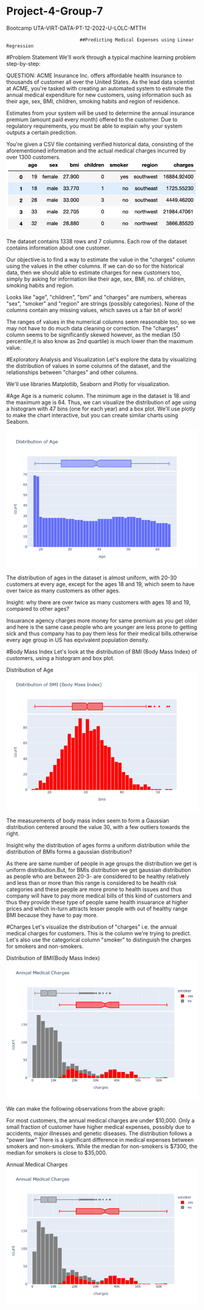 # Project-4-Group-7
Bootcamp UTA-VIRT-DATA-PT-12-2022-U-LOLC-MTTH

                               ##Predicting Medical Expenses using Linear Regression
#Problem Statement
We'll work through a typical machine learning problem step-by-step:

QUESTION: ACME Insurance Inc. offers affordable health insurance to thousands of customer all over the United States. As the lead data scientist at ACME, you're tasked with creating an automated system to estimate the annual medical expenditure for new customers, using information such as their age, sex, BMI, children, smoking habits and region of residence.

Estimates from your system will be used to determine the annual insurance premium (amount paid every month) offered to the customer. Due to regulatory requirements, you must be able to explain why your system outputs a certain prediction.

You're given a CSV file containing verified historical data, consisting of the aforementioned information and the actual medical charges incurred by over 1300 customers.
![Alt text](image.png)

The dataset contains 1338 rows and 7 columns. Each row of the dataset contains information about one customer.

Our objective is to find a way to estimate the value in the "charges" column using the values in the other columns. If we can do so for the historical data, then we should able to estimate charges for new customers too, simply by asking for information like their age, sex, BMI, no. of children, smoking habits and region.

Looks like "age", "children", "bmi" and "charges" are numbers, whereas "sex", "smoker" and "region" are strings (possibly categories). None of the columns contain any missing values, which saves us a fair bit of work!

The ranges of values in the numerical columns seem reasonable too, so we may not have to do much data cleaning or correction. The "charges" column seems to be significantly skewed however, as the median (50 percentile,it is also know as 2nd quartile) is much lower than the maximum value.


  #Exploratory Analysis and Visualization
Let's explore the data by visualizing the distribution of values in some columns of the dataset, and the relationships between "charges" and other columns.

We'll use libraries Matplotlib, Seaborn and Plotly for visualization.


  #Age
Age is a numeric column. The minimum age in the dataset is 18 and the maximum age is 64. Thus, we can visualize the distribution of age using a histogram with 47 bins (one for each year) and a box plot. We'll use plotly to make the chart interactive, but you can create similar charts using Seaborn.

![Alt text](newplot.png)

The distribution of ages in the dataset is almost uniform, with 20-30 customers at every age, except for the ages 18 and 19, which seem to have over twice as many customers as other ages.

Insight: why there are over twice as many customers with ages 18 and 19, compared to other ages?

Insuarance agency charges more money for same premium as you get older and here is the same case.people who are younger are less prone to getting sick and thus company has to pay them less for their medical bills.otherwise every age group in US has eqvivalent population density.

  #Body Mass Index
Let's look at the distribution of BMI (Body Mass Index) of customers, using a histogram and box plot.

Distribution of Age
![Alt text](<newplot (1).png>)

The measurements of body mass index seem to form a Gaussian distribution centered around the value 30, with a few outliers towards the right.

Insight:why the distribution of ages forms a uniform distribution while the distribution of BMIs forms a gaussian distribution?

As there are same number of people in age groups the distribution we get is uniform distribution.But, for BMIs distribution we get gaussian distribution as people who are between 20-3- are considered to be healthy relatively and less than or more than this range is considered to be health risk categories and these people are more prone to health issues and thus company will have to pay more medical bills of this kind of customers and thus they provide these type of people same health insuarance at higher prices and which in-turn attracts lesser people with out of healthy range BMI because they have to pay more.

  #Charges
Let's visualize the distribution of "charges" i.e. the annual medical charges for customers. This is the column we're trying to predict. Let's also use the categorical column "smoker" to distinguish the charges for smokers and non-smokers.

Distribution of BMI(Body Mass Index)
![Alt text](<newplot (2).png>)

We can make the following observations from the above graph:

For most customers, the annual medical charges are under $10,000. Only a small fraction of customer have higher medical expenses, possibly due to accidents, major illnesses and genetic diseases. The distribution follows a "power law"
There is a significant difference in medical expenses between smokers and non-smokers. While the median for non-smokers is $7300, the median for smokers is close to \$35,000.

Annual Medical Charges 
![Alt text](<newplot (3).png>)